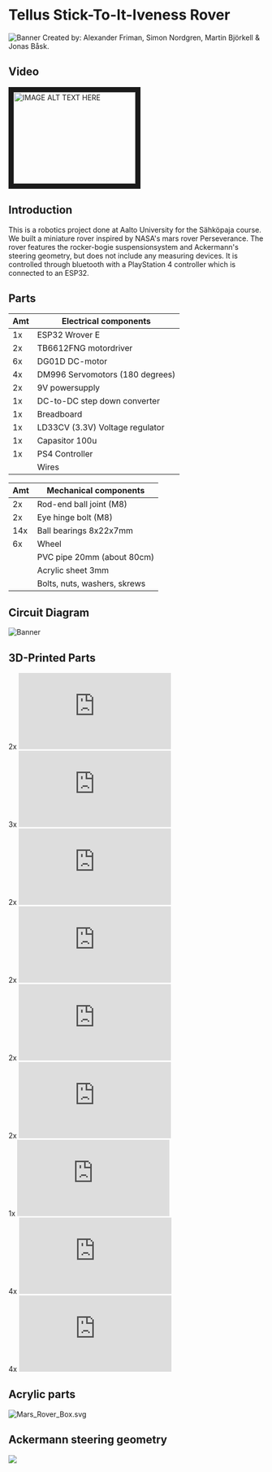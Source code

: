 # Tellus Stick-To-It-Iveness Rover
![Banner](https://github.com/alexanderfriman/mars-rover/blob/main/images/tellus_rover.jpg)
Created by: Alexander Friman, Simon Nordgren, Martin Björkell & Jonas Båsk.

## Video
<a href="http://www.youtube.com/watch?feature=player_embedded&v=wtrcZi1KN1w
" target="_blank"><img src="http://img.youtube.com/vi/wtrcZi1KN1w/0.jpg" 
alt="IMAGE ALT TEXT HERE" width="240" height="180" border="10" /></a>

## Introduction
This is a robotics project done at Aalto University for the Sähköpaja course. We built a miniature rover inspired by NASA's mars rover Perseverance. The rover features the rocker-bogie suspensionsystem and Ackermann's steering geometry, but does not include any measuring devices. It is controlled through bluetooth with a PlayStation 4 controller which is connected to an ESP32. 

## Parts
| Amt | Electrical components           |      
| --- | ------------------------------- |      
|  1x | ESP32 Wrover E                  |      
|  2x | TB6612FNG motordriver           |
|  6x | DG01D DC-motor                  |
|  4x | DM996 Servomotors (180 degrees) |
|  2x | 9V powersupply                  |
|  1x | DC-to-DC step down converter    |
|  1x | Breadboard                      |
|  1x | LD33CV (3.3V) Voltage regulator |
|  1x | Capasitor 100u                  |
|  1x | PS4 Controller                  |
|     | Wires                           |

| Amt | Mechanical components           |
| --- | ------------------------------- |
|  2x | Rod-end ball joint (M8)         |
|  2x | Eye hinge bolt (M8)             |
| 14x | Ball bearings 8x22x7mm          |
|  6x | Wheel                           |
|     | PVC pipe 20mm (about 80cm)      |
|     | Acrylic sheet 3mm               |
|     | Bolts, nuts, washers, skrews    |

## Circuit Diagram
![Banner](https://github.com/alexanderfriman/mars-rover/blob/main/images/Curcuit_Diagram.png)

## 3D-Printed Parts
2x ![back_servo.stl](https://github.com/alexanderfriman/mars-rover/blob/main/3D-parts/back_servo.stl)<br/>
3x ![box_connector.stl](https://github.com/alexanderfriman/mars-rover/blob/main/3D-parts/box_connector.stl)<br/>
2x ![front_servo.stl](https://github.com/alexanderfriman/mars-rover/blob/main/3D-parts/front_servo.stl)<br/>
2x ![leg_inside.stl](https://github.com/alexanderfriman/mars-rover/blob/main/3D-parts/leg_inside.stl)<br/>
2x ![leg_main.stl](https://github.com/alexanderfriman/mars-rover/blob/main/3D-parts/leg_main.stl)<br/>
2x ![leg_outside.stl](https://github.com/alexanderfriman/mars-rover/blob/main/3D-parts/leg_outside.stl)<br/>
1x ![middle_wheelpart.stl](https://github.com/alexanderfriman/mars-rover/blob/main/3D-parts/leg_inside.stl)<br/>
4x ![outer_wheelpart.stl](https://github.com/alexanderfriman/mars-rover/blob/main/3D-parts/leg_inside.stl)<br/>
4x ![servo_backside.stl](https://github.com/alexanderfriman/mars-rover/blob/main/3D-parts/servo_backside.stl)<br/>

## Acrylic parts
![Mars_Rover_Box.svg](https://github.com/alexanderfriman/mars-rover/blob/main/Mars_Rover_Box.svg)<br/>

## Ackermann steering geometry
![](https://github.com/alexanderfriman/mars-rover/blob/main/images/Ackermann_steering.png)









